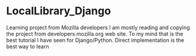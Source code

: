# LocalLibrary_Django
Learning project from Mozilla developers
I am mostly reading and copying the project from developers.mozilla.org web site. 
To my mind that is the best tutorial I have seen for Django/Python. 
Direct implementation is the best way to learn
